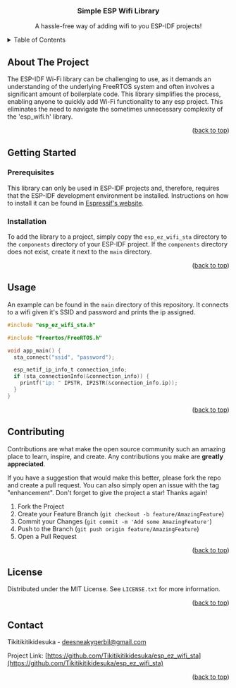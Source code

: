<!-- Improved compatibility of back to top link: See: https://github.com/othneildrew/Best-README-Template/pull/73 -->
<a name="readme-top"></a>

<!-- PROJECT LOGO -->
<br />
<div align="center">
  <h3 align="center">Simple ESP Wifi Library</h3>

  <p align="center">
    A hassle-free way of adding wifi to you ESP-IDF projects!
  </p>
</div>



<!-- TABLE OF CONTENTS -->
<details>
  <summary>Table of Contents</summary>
  <ol>
    <li>
      <a href="#about-the-project">About The Project</a>
    </li>
    <li>
      <a href="#getting-started">Getting Started</a>
      <ul>
        <li><a href="#prerequisites">Prerequisites</a></li>
        <li><a href="#installation">Installation</a></li>
      </ul>
    </li>
    <li><a href="#usage">Usage</a></li>
    <li><a href="#contributing">Contributing</a></li>
    <li><a href="#license">License</a></li>
    <li><a href="#contact">Contact</a></li>
  </ol>
</details>


<!-- ABOUT THE PROJECT -->
## About The Project

The ESP-IDF Wi-Fi library can be challenging to use, as it demands an understanding of the underlying FreeRTOS system and often involves a significant amount of boilerplate code. This library simplifies the process, enabling anyone to quickly add Wi-Fi functionality to any esp project. This eliminates the need to navigate the sometimes unnecessary complexity of the 'esp_wifi.h' library.

<p align="right">(<a href="#readme-top">back to top</a>)</p>

<!-- GETTING STARTED -->
## Getting Started

### Prerequisites

This library can only be used in ESP-IDF projects and, therefore, requires that the ESP-IDF development environment be installed. Instructions on how to install it can be found in [Espressif's website](https://docs.espressif.com/projects/esp-idf/en/latest/esp32/get-started/).

### Installation

To add the library to a project, simply copy the `esp_ez_wifi_sta` directory to the `components` directory of your ESP-IDF project. If the `components` directory does not exist, create it next to the `main` directory.

<p align="right">(<a href="#readme-top">back to top</a>)</p>


<!-- USAGE EXAMPLES -->
## Usage

An example can be found in the `main` directory of this repository. It connects to a wifi given it's SSID and password and prints the ip assigned.

```c
#include "esp_ez_wifi_sta.h"

#include "freertos/FreeRTOS.h"

void app_main() {
  sta_connect("ssid", "password");

  esp_netif_ip_info_t connection_info;
  if (sta_connectionInfo(&connection_info)) {
    printf("ip: " IPSTR, IP2STR(&connection_info.ip));
  }
}
```

<p align="right">(<a href="#readme-top">back to top</a>)</p>


<!-- CONTRIBUTING -->
## Contributing

Contributions are what make the open source community such an amazing place to learn, inspire, and create. Any contributions you make are **greatly appreciated**.

If you have a suggestion that would make this better, please fork the repo and create a pull request. You can also simply open an issue with the tag "enhancement".
Don't forget to give the project a star! Thanks again!

1. Fork the Project
2. Create your Feature Branch (`git checkout -b feature/AmazingFeature`)
3. Commit your Changes (`git commit -m 'Add some AmazingFeature'`)
4. Push to the Branch (`git push origin feature/AmazingFeature`)
5. Open a Pull Request

<p align="right">(<a href="#readme-top">back to top</a>)</p>


<!-- LICENSE -->
## License

Distributed under the MIT License. See `LICENSE.txt` for more information.

<p align="right">(<a href="#readme-top">back to top</a>)</p>


<!-- CONTACT -->
## Contact

Tikitikitikidesuka - deesneakygerbil@gmail.com

Project Link: [https://github.com/Tikitikitikidesuka/esp_ez_wifi_sta](https://github.com/Tikitikitikidesuka/esp_ez_wifi_sta)

<p align="right">(<a href="#readme-top">back to top</a>)</p>
